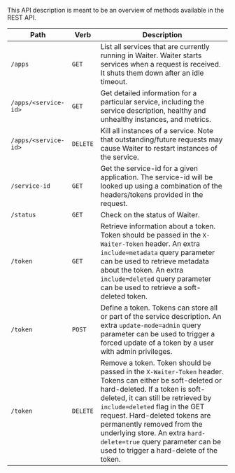 This API description is meant to be an overview of methods available in the REST API.

|Path                |Verb    |Description|
|--------------------|--------|-----------|
|`/apps`             |`GET`   |List all services that are currently running in Waiter. Waiter starts services when a request is received. It shuts them down after an idle timeout.|
|`/apps/<service-id>`|`GET`   |Get detailed information for a particular service, including the service description, healthy and unhealthy instances, and metrics.|
|`/apps/<service-id>`|`DELETE`|Kill all instances of a service. Note that outstanding/future requests may cause Waiter to restart instances of the service.|
|`/service-id`       |`GET`   |Get the service-id for a given application. The service-id will be looked up using a combination of the headers/tokens provided in the request.|
|`/status`           |`GET`   |Check on the status of Waiter.|
|`/token`            |`GET`   |Retrieve information about a token. Token should be passed in the `X-Waiter-Token` header. An extra `include=metadata` query parameter can be used to retrieve metadata about the token. An extra `include=deleted` query parameter can be used to retrieve a soft-deleted token.|
|`/token`            |`POST`  |Define a token. Tokens can store all or part of the service description. An extra `update-mode=admin` query parameter can be used to trigger a forced update of a token by a user with admin privileges.|
|`/token`            |`DELETE`|Remove a token. Token should be passed in the `X-Waiter-Token` header. Tokens can either be soft-deleted or hard-deleted. If a token is soft-deleted, it can still be retrieved by `include=deleted` flag in the GET request. Hard-deleted tokens are permanently removed from the underlying store. An extra `hard-delete=true` query parameter can be used to trigger a hard-delete of the token.|
